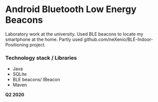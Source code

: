 # Android Bluetooth Low Energy Beacons

Laboratory work at the university. 
Used BLE beacons to locate my smartphone at the home. 
Partly used github.com/neXenio/BLE-Indoor-Positioning project. 

### Technology stack / Libraries
  - Java
  - SQLite
  - BLE beacons/ IBeacon
  - Maven

**Q2 2020**
